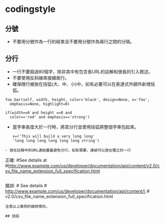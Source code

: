 # codingstyle

## 分號
- 不要用分號作為一行的結束且不要用分號作為兩行之間的分隔。

## 分行
- 一行不要超過80個字，除非其中有包含長URL的註解和很長的引入敘述。
- 不要使用反斜線來接續兩行。
- 確保隱行被放在括弧(大、中、小)中，如有必要可以在表達式外額外新增括弧。
 ```
 foo_bar(self, width, height, color='black', design=None, x='foo',
   emphasis=None, highlight=0) 
 ```
 ```
 if(width==0 and height ==0 and
   color=='red' and emphasis=='strong')
 ```
- 當字串長度大於一行時，將其分行並使用括弧將整個字串包起來。
  ```
  x=('This will build a very long long'
  'long long long long long long string')
 ```
- 放在註解中的URL連結盡量避免分行，如有需要，連結可以放在獨立的一行
  ```
  正確: #See details at
      #http://www.example.com/us/developer/documentation/api/content/v2.0/csv_file_name_extension_full_specification.html
  ```
  ```
  錯誤: # See details 
      # http://www.example.com/us/developer/documentation/api/content/\
      # v2.0/csv_file_name_extension_full_specification.html
  ```
  注意以上案例的縮排情形。
  
## 括弧

